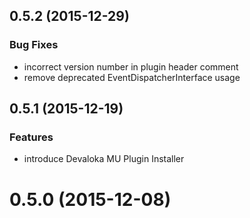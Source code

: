 <a name="0.5.2"></a>
## 0.5.2 (2015-12-29)


### Bug Fixes

* incorrect version number in plugin header comment
* remove deprecated EventDispatcherInterface usage



<a name="0.5.1"></a>
## 0.5.1 (2015-12-19)


### Features

* introduce Devaloka MU Plugin Installer



<a name="0.5.0"></a>
# 0.5.0 (2015-12-08)
